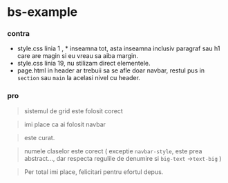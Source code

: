 # bs-example

### contra
- style.css  linia 1 , * inseamna tot, asta inseamna inclusiv paragraf sau h1 care are magin si eu vreau sa aiba margin.
- style.css linia 19, nu stilizam direct elementele.
- page.html in header ar trebuii sa se afle doar navbar, restul pus in `section` sau `main` la acelasi nivel cu header.


### pro
> sistemul de grid este folosit corect

> imi place ca ai folosit navbar

> este curat.

> numele claselor este corect ( exceptie `navbar-style`, este prea abstract..., dar respecta regulile de denumire si `big-text` ->`text-big` )

> Per total imi place, felicitari pentru efortul depus.
